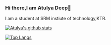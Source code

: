 ### Hi there,I am Atulya Deep👋
I am a student at SRM instiute of technology,KTR.


<!--
**atulya-deep/atulya-deep** is a ✨ _special_ ✨ repository because its `README.md` (this file) appears on your GitHub profile.

Here are some ideas to get you started:

- 🔭 I’m currently working on ...
- 🌱 I’m currently learning ...
- 👯 I’m looking to collaborate on ...
- 🤔 I’m looking for help with ...
- 💬 Ask me about ...
- 📫 How to reach me: ...
- 😄 Pronouns: ...
- ⚡ Fun fact: ...
-->

[![Atulya's github stats](https://github-readme-stats.vercel.app/api?username=atulya-deep&count_private=true&show_icons=true&theme=radical&hide_rank=false)](https://github.com/anuraghazra/github-readme-stats)

[![Top Langs](https://github-readme-stats.vercel.app/api/top-langs/?username=atulya-deep)](https://github.com/anuraghazra/github-readme-stats)
